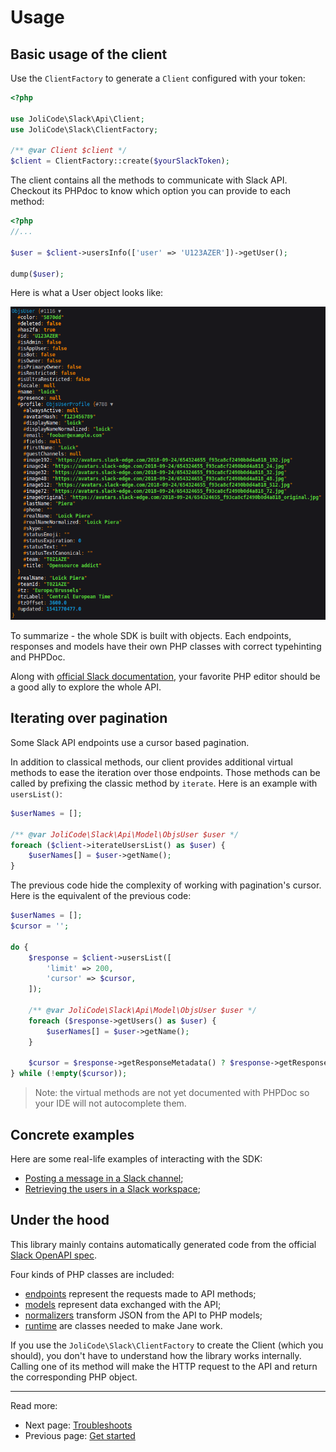 # Usage

## Basic usage of the client

Use the `ClientFactory` to generate a `Client` configured with your token:

```php
<?php

use JoliCode\Slack\Api\Client;
use JoliCode\Slack\ClientFactory;

/** @var Client $client */
$client = ClientFactory::create($yourSlackToken);
```

The client contains all the methods to communicate with Slack API. Checkout its
PHPdoc to know which option you can provide to each method:

```php
<?php
//...

$user = $client->usersInfo(['user' => 'U123AZER'])->getUser();

dump($user);
```

Here is what a User object looks like:

<p align="center">
  <img src="images/model-sample.png" alt="Sample user object" />
<p>

To summarize - the whole SDK is built with objects. Each endpoints, responses
and models have their own PHP classes with correct typehinting and PHPDoc.

Along with [official Slack documentation](https://api.slack.com/methods), your
favorite PHP editor should be a good ally to explore the whole API.

## Iterating over pagination

Some Slack API endpoints use a cursor based pagination.

In addition to classical methods, our client provides additional virtual methods
to ease the iteration over those endpoints. Those methods can be called by
prefixing the classic method by `iterate`. Here is an example with `usersList()`:

```php
$userNames = [];

/** @var JoliCode\Slack\Api\Model\ObjsUser $user */
foreach ($client->iterateUsersList() as $user) {
    $userNames[] = $user->getName();
}
```

The previous code hide the complexity of working with pagination's cursor. Here
is the equivalent of the previous code:

```php
$userNames = [];
$cursor = '';

do {
    $response = $client->usersList([
        'limit' => 200,
        'cursor' => $cursor,
    ]);

    /** @var JoliCode\Slack\Api\Model\ObjsUser $user */
    foreach ($response->getUsers() as $user) {
        $userNames[] = $user->getName();
    }

    $cursor = $response->getResponseMetadata() ? $response->getResponseMetadata()->getNextCursor() : '';
} while (!empty($cursor));
```

>Note: the virtual methods are not yet documented with PHPDoc so your IDE will
not autocomplete them.

## Concrete examples

Here are some real-life examples of interacting with the SDK:

- [Posting a message in a Slack channel](https://github.com/jolicode/slack-php-api/tree/main/docs/examples/posting-message.php);
- [Retrieving the users in a Slack workspace](https://github.com/jolicode/slack-php-api/tree/main/docs/examples/retrieve-users.php);

## Under the hood

This library mainly contains automatically generated code from the official
[Slack OpenAPI spec](https://github.com/slackapi/slack-api-specs).

Four kinds of PHP classes are included:
- [endpoints](https://github.com/jolicode/slack-php-api/tree/main/generated/Endpoint) represent the requests made to API methods;
- [models](https://github.com/jolicode/slack-php-api/tree/main/generated/Model) represent data exchanged with the API;
- [normalizers](https://github.com/jolicode/slack-php-api/tree/main/generated/Normalizer) transform JSON from the API to PHP models;
- [runtime](https://github.com/jolicode/slack-php-api/tree/main/generated/Runtime) are classes needed to make Jane work.

If you use the `JoliCode\Slack\ClientFactory` to create the Client (which you
should), you don't have to understand how the library works internally.
Calling one of its method will make the HTTP request to the API and return the
corresponding PHP object.

***

Read more:
- Next page: [Troubleshoots](3-troubleshoots.md)
- Previous page: [Get started](1-get-started.md)
